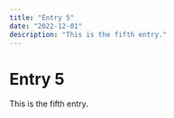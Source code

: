 ```yaml
---
title: "Entry 5"
date: "2022-12-01"
description: "This is the fifth entry."
---
```


# Entry 5

This is the fifth entry.
